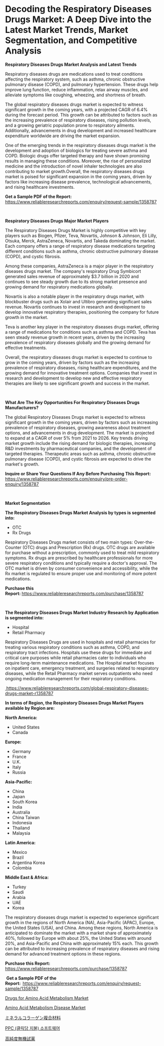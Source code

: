 <p><h1>Decoding the Respiratory Diseases Drugs Market: A Deep Dive into the Latest Market Trends, Market Segmentation, and Competitive Analysis</h1></p><p><strong>Respiratory Diseases Drugs Market Analysis and Latest Trends</strong></p>
<p><p>Respiratory diseases drugs are medications used to treat conditions affecting the respiratory system, such as asthma, chronic obstructive pulmonary disease (COPD), and pulmonary hypertension. These drugs help improve lung function, reduce inflammation, relax airway muscles, and alleviate symptoms like coughing, wheezing, and shortness of breath.</p><p>The global respiratory diseases drugs market is expected to witness significant growth in the coming years, with a projected CAGR of 6.4% during the forecast period. This growth can be attributed to factors such as the increasing prevalence of respiratory diseases, rising pollution levels, and a growing geriatric population prone to respiratory ailments. Additionally, advancements in drug development and increased healthcare expenditure worldwide are driving the market expansion.</p><p>One of the emerging trends in the respiratory diseases drugs market is the development and adoption of biologics for treating severe asthma and COPD. Biologic drugs offer targeted therapy and have shown promising results in managing these conditions. Moreover, the rise of personalized medicine and the introduction of novel inhaler technologies are also contributing to market growth.Overall, the respiratory diseases drugs market is poised for significant expansion in the coming years, driven by factors like increasing disease prevalence, technological advancements, and rising healthcare investments.</p></p>
<p><strong>Get a Sample PDF of the Report:&nbsp;</strong> <a href="https://www.reliableresearchreports.com/enquiry/request-sample/1358787">https://www.reliableresearchreports.com/enquiry/request-sample/1358787</a></p>
<p>&nbsp;</p>
<p><strong>Respiratory Diseases Drugs Major Market Players</strong></p>
<p><p>The Respiratory Diseases Drugs Market is highly competitive with key players such as Biogen, Pfizer, Teva, Novartis, Johnson & Johnson, Eli Lilly, Otsuka, Merck, AstraZeneca, Novartis, and Takeda dominating the market. Each company offers a range of respiratory disease medications targeting different conditions such as asthma, chronic obstructive pulmonary disease (COPD), and cystic fibrosis.</p><p>Among these companies, AstraZeneca is a major player in the respiratory diseases drugs market. The company's respiratory Drug Symbicort generated sales revenue of approximately $3.7 billion in 2020 and continues to see steady growth due to its strong market presence and growing demand for respiratory medications globally.</p><p>Novartis is also a notable player in the respiratory drugs market, with blockbuster drugs such as Xolair and Ultibro generating significant sales revenue. Novartis continues to invest in research and development to develop innovative respiratory therapies, positioning the company for future growth in the market.</p><p>Teva is another key player in the respiratory diseases drugs market, offering a range of medications for conditions such as asthma and COPD. Teva has seen steady revenue growth in recent years, driven by the increasing prevalence of respiratory diseases globally and the growing demand for effective treatments.</p><p>Overall, the respiratory diseases drugs market is expected to continue to grow in the coming years, driven by factors such as the increasing prevalence of respiratory diseases, rising healthcare expenditures, and the growing demand for innovative treatment options. Companies that invest in research and development to develop new and effective respiratory therapies are likely to see significant growth and success in the market.</p></p>
<p>&nbsp;</p>
<p><strong>What Are The Key Opportunities For Respiratory Diseases Drugs Manufacturers?</strong></p>
<p><p>The global Respiratory Diseases Drugs market is expected to witness significant growth in the coming years, driven by factors such as increasing prevalence of respiratory diseases, growing awareness about treatment options, and advancements in drug development. The market is projected to expand at a CAGR of over 5% from 2021 to 2026. Key trends driving market growth include the rising demand for biologic therapies, increasing R&D investments by pharmaceutical companies, and the development of targeted therapies. Therapeutic areas such as asthma, chronic obstructive pulmonary disease (COPD), and cystic fibrosis are expected to drive the market's growth.</p></p>
<p><strong>Inquire or Share Your Questions If Any Before Purchasing This Report:</strong> <a href="https://www.reliableresearchreports.com/enquiry/pre-order-enquiry/1358787">https://www.reliableresearchreports.com/enquiry/pre-order-enquiry/1358787</a></p>
<p>&nbsp;</p>
<p><strong>Market Segmentation</strong></p>
<p><strong>The Respiratory Diseases Drugs Market Analysis by types is segmented into:</strong></p>
<p><ul><li>OTC</li><li>Rx Drugs</li></ul></p>
<p><p>Respiratory Diseases Drugs market consists of two main types: Over-the-Counter (OTC) drugs and Prescription (Rx) drugs. OTC drugs are available for purchase without a prescription, commonly used to treat mild respiratory symptoms. Rx drugs are prescribed by healthcare professionals for more severe respiratory conditions and typically require a doctor's approval. The OTC market is driven by consumer convenience and accessibility, while the Rx market is regulated to ensure proper use and monitoring of more potent medications.</p></p>
<p><strong>Purchase this Report:&nbsp;</strong><a href="https://www.reliableresearchreports.com/purchase/1358787">https://www.reliableresearchreports.com/purchase/1358787</a></p>
<p>&nbsp;</p>
<p><strong>The Respiratory Diseases Drugs Market Industry Research by Application is segmented into:</strong></p>
<p><ul><li>Hospital</li><li>Retail Pharmacy</li></ul></p>
<p><p>Respiratory Diseases Drugs are used in hospitals and retail pharmacies for treating various respiratory conditions such as asthma, COPD, and respiratory tract infections. Hospitals use these drugs for immediate and critical care purposes while retail pharmacies cater to individuals who require long-term maintenance medications. The Hospital market focuses on inpatient care, emergency treatment, and surgeries related to respiratory diseases, while the Retail Pharmacy market serves outpatients who need ongoing medication management for their respiratory conditions.</p></p>
<p><a href="https://www.reliableresearchreports.com/global-respiratory-diseases-drugs-market-r1358787">&nbsp;https://www.reliableresearchreports.com/global-respiratory-diseases-drugs-market-r1358787</a></p>
<p><strong>In terms of Region, the Respiratory Diseases Drugs Market Players available by Region are:</strong></p>
<p>
    <p> <strong> North America: </strong>
        <ul>
            <li>United States</li>
            <li>Canada</li>
        </ul>
        </p> 
    <p> <strong> Europe: </strong>
        <ul>
            <li>Germany</li>
            <li>France</li>
            <li>U.K.</li>
            <li>Italy</li>
            <li>Russia</li>
        </ul>
        </p> 
    <p> <strong> Asia-Pacific: </strong>
        <ul>
            <li>China</li>
            <li>Japan</li>
            <li>South Korea</li>
            <li>India</li>
            <li>Australia</li>
            <li>China Taiwan</li>
            <li>Indonesia</li>
            <li>Thailand</li>
            <li>Malaysia</li>
        </ul>
        </p> 
    <p> <strong> Latin America: </strong>
        <ul>
            <li>Mexico</li>
            <li>Brazil</li>
            <li>Argentina Korea</li>
            <li>Colombia</li>
        </ul>
        </p> 
    <p> <strong> Middle East & Africa: </strong>
        <ul>
            <li>Turkey</li>
            <li>Saudi</li>
            <li>Arabia</li>
            <li>UAE</li>
            <li>Korea</li>
        </ul>
    </p>
    </p>
<p><p>The respiratory diseases drugs market is expected to experience significant growth in the regions of North America (NA), Asia-Pacific (APAC), Europe, the United States (USA), and China. Among these regions, North America is anticipated to dominate the market with a market share of approximately 40%, followed by Europe with about 25%, the United States with around 20%, and Asia-Pacific and China with approximately 15% each. This growth can be attributed to increasing prevalence of respiratory diseases and rising demand for advanced treatment options in these regions.</p></p>
<p><strong>Purchase this Report: </strong><a href="https://www.reliableresearchreports.com/purchase/1358787">https://www.reliableresearchreports.com/purchase/1358787</a></p>
<p>&nbsp;<strong>Get a Sample PDF of the Report:&nbsp;&nbsp;</strong><a href="https://www.reliableresearchreports.com/enquiry/request-sample/1358787">https://www.reliableresearchreports.com/enquiry/request-sample/1358787</a></p>
<p><strong></strong></p>
<p><p><a href="https://github.com/bmorecock/Market-Research-Report-List-3/blob/main/drugs-for-amino-acid-metabolism-market.md">Drugs for Amino Acid Metabolism Market</a></p><p><a href="https://github.com/jsmusil/Market-Research-Report-List-3/blob/main/amino-acid-metabolism-disease-market.md">Amino Acid Metabolism Disease Market</a></p><p><a href="https://github.com/MacyOrn/Market-Research-Report-List-1/blob/main/691925389039.md">ミネラルコラーゲン複合材料</a></p><p><a href="https://github.com/iansanftyord09878/Market-Research-Report-List-1/blob/main/758048681651.md">PPC (클릭당 지불) 소프트웨어</a></p><p><a href="https://github.com/charm854/Market-Research-Report-List-1/blob/main/272413289038.md">高純度無機試薬</a></p></p>